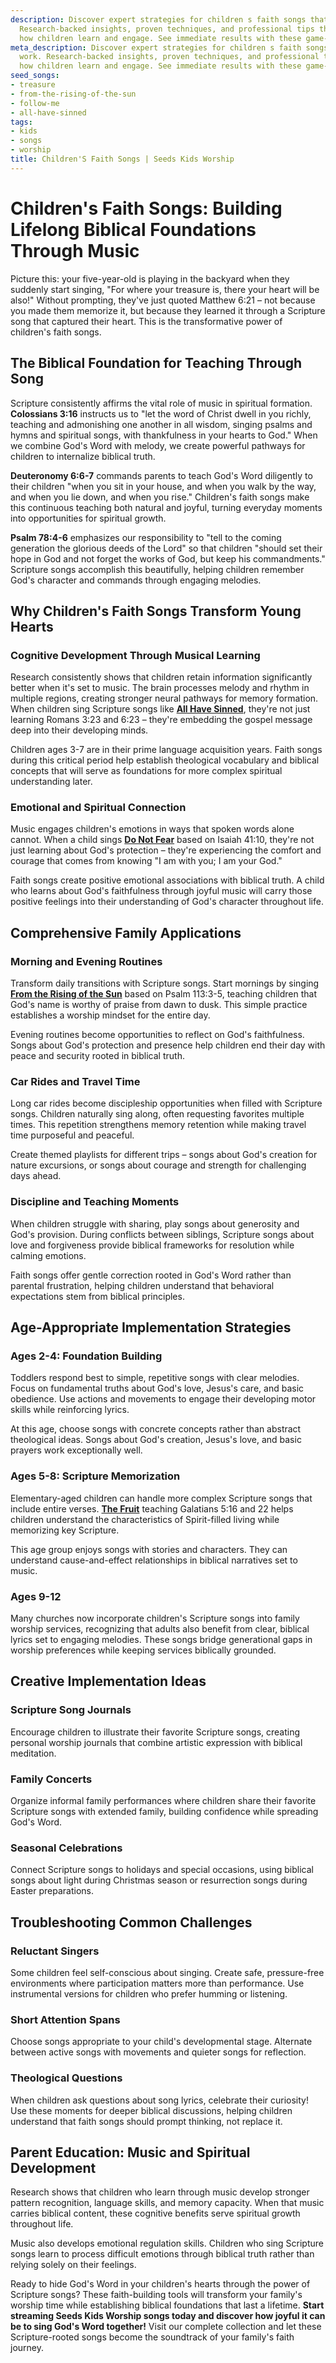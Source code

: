 ```yaml
---
description: Discover expert strategies for children s faith songs that actually work.
  Research-backed insights, proven techniques, and professional tips that transform
  how children learn and engage. See immediate results with these game-changing methods!
meta_description: Discover expert strategies for children s faith songs that actually
  work. Research-backed insights, proven techniques, and professional tips that transform
  how children learn and engage. See immediate results with these game-changing methods!
seed_songs:
- treasure
- from-the-rising-of-the-sun
- follow-me
- all-have-sinned
tags:
- kids
- songs
- worship
title: Children'S Faith Songs | Seeds Kids Worship
---
```

# Children's Faith Songs: Building Lifelong Biblical Foundations Through Music

Picture this: your five-year-old is playing in the backyard when they suddenly start singing, "For where your treasure is, there your heart will be also!" Without prompting, they've just quoted Matthew 6:21 – not because you made them memorize it, but because they learned it through a Scripture song that captured their heart. This is the transformative power of children's faith songs.

## The Biblical Foundation for Teaching Through Song

Scripture consistently affirms the vital role of music in spiritual formation. **Colossians 3:16** instructs us to "let the word of Christ dwell in you richly, teaching and admonishing one another in all wisdom, singing psalms and hymns and spiritual songs, with thankfulness in your hearts to God." When we combine God's Word with melody, we create powerful pathways for children to internalize biblical truth.

**Deuteronomy 6:6-7** commands parents to teach God's Word diligently to their children "when you sit in your house, and when you walk by the way, and when you lie down, and when you rise." Children's faith songs make this continuous teaching both natural and joyful, turning everyday moments into opportunities for spiritual growth.

**Psalm 78:4-6** emphasizes our responsibility to "tell to the coming generation the glorious deeds of the Lord" so that children "should set their hope in God and not forget the works of God, but keep his commandments." Scripture songs accomplish this beautifully, helping children remember God's character and commands through engaging melodies.

## Why Children's Faith Songs Transform Young Hearts

### Cognitive Development Through Musical Learning

Research consistently shows that children retain information significantly better when it's set to music. The brain processes melody and rhythm in multiple regions, creating stronger neural pathways for memory formation. When children sing Scripture songs like **[All Have Sinned](https://seedskidsworship.com/product/all-have-sinned-romans-323-623-2/)**, they're not just learning Romans 3:23 and 6:23 – they're embedding the gospel message deep into their developing minds.

Children ages 3-7 are in their prime language acquisition years. Faith songs during this critical period help establish theological vocabulary and biblical concepts that will serve as foundations for more complex spiritual understanding later.

### Emotional and Spiritual Connection

Music engages children's emotions in ways that spoken words alone cannot. When a child sings **[Do Not Fear](https://seedskidsworship.com/product/do-not-fear-isaiah-4110-2/)** based on Isaiah 41:10, they're not just learning about God's protection – they're experiencing the comfort and courage that comes from knowing "I am with you; I am your God."

Faith songs create positive emotional associations with biblical truth. A child who learns about God's faithfulness through joyful music will carry those positive feelings into their understanding of God's character throughout life.

## Comprehensive Family Applications

### Morning and Evening Routines

Transform daily transitions with Scripture songs. Start mornings by singing **[From the Rising of the Sun](https://seedskidsworship.com/product/from-the-rising-of-the-sun-psalm-1133-5/)** based on Psalm 113:3-5, teaching children that God's name is worthy of praise from dawn to dusk. This simple practice establishes a worship mindset for the entire day.

Evening routines become opportunities to reflect on God's faithfulness. Songs about God's protection and presence help children end their day with peace and security rooted in biblical truth.

### Car Rides and Travel Time

Long car rides become discipleship opportunities when filled with Scripture songs. Children naturally sing along, often requesting favorites multiple times. This repetition strengthens memory retention while making travel time purposeful and peaceful.

Create themed playlists for different trips – songs about God's creation for nature excursions, or songs about courage and strength for challenging days ahead.

### Discipline and Teaching Moments

When children struggle with sharing, play songs about generosity and God's provision. During conflicts between siblings, Scripture songs about love and forgiveness provide biblical frameworks for resolution while calming emotions.

Faith songs offer gentle correction rooted in God's Word rather than parental frustration, helping children understand that behavioral expectations stem from biblical principles.

## Age-Appropriate Implementation Strategies

### Ages 2-4: Foundation Building

Toddlers respond best to simple, repetitive songs with clear melodies. Focus on fundamental truths about God's love, Jesus's care, and basic obedience. Use actions and movements to engage their developing motor skills while reinforcing lyrics.

At this age, choose songs with concrete concepts rather than abstract theological ideas. Songs about God's creation, Jesus's love, and basic prayers work exceptionally well.

### Ages 5-8: Scripture Memorization

Elementary-aged children can handle more complex Scripture songs that include entire verses. **[The Fruit](https://seedskidsworship.com/product/the-fruit-galatians-516-22-2/)** teaching Galatians 5:16 and 22 helps children understand the characteristics of Spirit-filled living while memorizing key Scripture.

This age group enjoys songs with stories and characters. They can understand cause-and-effect relationships in biblical narratives set to music.

### Ages 9-12

Many churches now incorporate children's Scripture songs into family worship services, recognizing that adults also benefit from clear, biblical lyrics set to engaging melodies. These songs bridge generational gaps in worship preferences while keeping services biblically grounded.

## Creative Implementation Ideas

### Scripture Song Journals

Encourage children to illustrate their favorite Scripture songs, creating personal worship journals that combine artistic expression with biblical meditation.

### Family Concerts

Organize informal family performances where children share their favorite Scripture songs with extended family, building confidence while spreading God's Word.

### Seasonal Celebrations

Connect Scripture songs to holidays and special occasions, using biblical songs about light during Christmas season or resurrection songs during Easter preparations.

## Troubleshooting Common Challenges

### Reluctant Singers

Some children feel self-conscious about singing. Create safe, pressure-free environments where participation matters more than performance. Use instrumental versions for children who prefer humming or listening.

### Short Attention Spans

Choose songs appropriate to your child's developmental stage. Alternate between active songs with movements and quieter songs for reflection.

### Theological Questions

When children ask questions about song lyrics, celebrate their curiosity! Use these moments for deeper biblical discussions, helping children understand that faith songs should prompt thinking, not replace it.

## Parent Education: Music and Spiritual Development

Research shows that children who learn through music develop stronger pattern recognition, language skills, and memory capacity. When that music carries biblical content, these cognitive benefits serve spiritual growth throughout life.

Music also develops emotional regulation skills. Children who sing Scripture songs learn to process difficult emotions through biblical truth rather than relying solely on their feelings.

Ready to hide God's Word in your children's hearts through the power of Scripture songs? These faith-building tools will transform your family's worship time while establishing biblical foundations that last a lifetime. **Start streaming Seeds Kids Worship songs today and discover how joyful it can be to sing God's Word together!** Visit our complete collection and let these Scripture-rooted songs become the soundtrack of your family's faith journey.

<script type="application/ld+json">
{
  "@context": "https://schema.org",
  "@type": "Article",
  "headline": "Children S Faith Songs",
  "author": {
    "@type": "Organization",
    "name": "Seeds Kids Worship"
  },
  "publisher": {
    "@type": "Organization",
    "name": "Seeds Kids Worship",
    "logo": {
      "@type": "ImageObject",
      "url": "https://seedskidsworship.com/logo.png"
    }
  },
  "datePublished": "2025-09-03T19:52:28.552925",
  "dateModified": "2025-09-03T19:52:28.552952",
  "description": "Discover expert strategies for children s faith songs that actually work. Research-backed insights, proven techniques, and professional tips that transform how ",
  "mainEntityOfPage": {
    "@type": "WebPage",
    "@id": "https://seedskidsworship.com/activities/children-s-faith-songs/"
  }
}
</script>

<script type="application/ld+json">
{
  "@context": "https://schema.org",
  "@type": "Product",
  "name": "Treasure",
  "description": "Purpose song about storing treasures in heaven from Matthew 6:20-21",
  "url": "https://seedskidsworship.com/product/treasure-matthew-620-21-2/",
  "brand": {
    "@type": "Brand",
    "name": "Seeds Kids Worship"
  },
  "category": "Children's Christian Music",
  "album": "Seeds of Purpose"
}
</script>

<script type="application/ld+json">
{
  "@context": "https://schema.org",
  "@type": "Product",
  "name": "From the Rising of the Sun",
  "description": "A worship song about praising God's name from east to west",
  "url": "https://seedskidsworship.com/product/from-the-rising-of-the-sun-psalm-1133-5/",
  "brand": {
    "@type": "Brand",
    "name": "Seeds Kids Worship"
  },
  "category": "Children's Christian Music",
  "album": "Sing God's Word"
}
</script>

<script type="application/ld+json">
{
  "@context": "https://schema.org",
  "@type": "Product",
  "name": "Follow Me",
  "description": "Based on Jesus' words in Matthew 16:24-25, this song encourages children to deny themselves, take up their cross and follow Him, discovering true life in Christ.",
  "url": "https://seedskidsworship.com/product/follow-me-matthew-1624-25/",
  "brand": {
    "@type": "Brand",
    "name": "Seeds Kids Worship"
  },
  "category": "Children's Christian Music",
  "album": "Seeds of Purpose"
}
</script>

<script type="application/l
